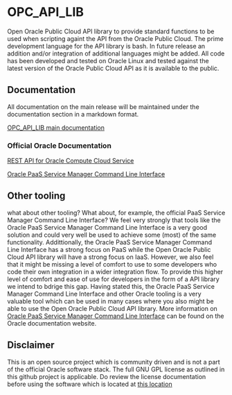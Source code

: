 # OPC_API_LIB
Open Oracle Public Cloud API library to provide standard functions to be used when scripting againt the API from the Oracle Public Cloud. The prime development language for the API library is bash. In future release an addition and/or integration of additional languages might be added. All code has been developed and tested on Oracle Linux and tested against the latest version of the Oracle Public Cloud API as it is available to the public. 

## Documentation
All documentation on the main release will be maintained under the documentation section in a markdown format.

[OPC_API_LIB main documentation](./docs/README.md)

### Official Oracle Documentation
[REST API for Oracle Compute Cloud Service](https://docs.oracle.com/cloud/latest/stcomputecs/STCSA/toc.htm)

[Oracle PaaS Service Manager Command Line Interface](http://docs.oracle.com/en/cloud/paas/java-cloud/pscli/paas-service-manager-command-line-interface-reference.pdf)

## Other tooling
what about other tooling? What about, for example, the official PaaS Service Manager Command Line Interface? We feel very strongly that tools like the Oracle PaaS Service Manager Command Line Interface is a very good solution and could very well be used to achieve some (most) of the same functionality. Addittionally, the Oracle PaaS Service Manager Command Line Interface has a strong focus on PaaS while the Open Oracle Public Cloud API library will have a strong focus on IaaS. However, we also feel that it might be missing a level of comfort to use to some developers who code their own integration in a wider integration flow. To provide this higher level of comfort and ease of use for developers in the form of a API library we intend to bdrige this gap. Having stated this, the Oracle PaaS Service Manager Command Line Interface and other Oracle tooling is a very valuable tool which can be used in many cases where you also might be able to use the Open Oracle Public Cloud API library. More information on [Oracle PaaS Service Manager Command Line Interface](http://docs.oracle.com/en/cloud/paas/java-cloud/pscli/paas-service-manager-command-line-interface-reference.pdf) can be found on the Oracle documentation website.

## Disclaimer
This is an open source project which is community driven and is not a part of the official Oracle software stack. The full GNU GPL license as outlined in this github project is applicable. Do review the license documentation before using the software which is located at [this location](LICENSE)
